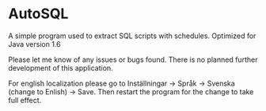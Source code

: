 # AutoSQL
A simple program used to extract SQL scripts with schedules.
Optimized for Java version 1.6

Please let me know of any issues or bugs found. There is no planned further development of this application.

For english localization please go to Inställningar -> Språk -> Svenska (change to Enlish) -> Save. Then restart the program for the change to take full effect.
